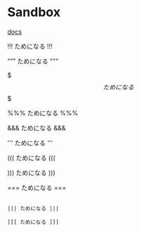 # Sandbox

<a href="https://jun1-max.github.io/Sandbox/">docs</a>

!!! ためになる !!!

””” ためになる """

$$$ ためになる $$$

%%% ためになる %%%

&&& ためになる &&&

''' ためになる '''

((( ためになる (((

))) ためになる )))

=== ためになる ===

~~~ ためになる ~~~

||| ためになる |||

[[[ ためになる ]]]

 
